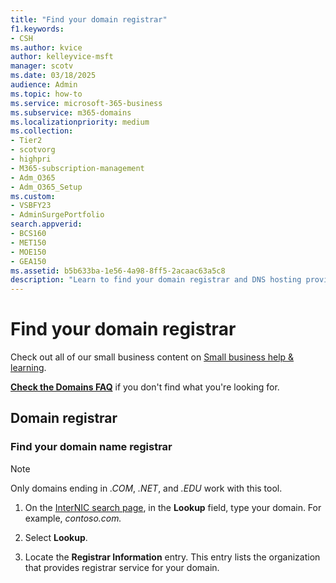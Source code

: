 ```yaml
---
title: "Find your domain registrar"
f1.keywords:
- CSH
ms.author: kvice
author: kelleyvice-msft
manager: scotv
ms.date: 03/18/2025
audience: Admin
ms.topic: how-to
ms.service: microsoft-365-business
ms.subservice: m365-domains
ms.localizationpriority: medium
ms.collection:
- Tier2
- scotvorg
- highpri
- M365-subscription-management
- Adm_O365
- Adm_O365_Setup
ms.custom: 
- VSBFY23
- AdminSurgePortfolio
search.appverid:
- BCS160
- MET150
- MOE150
- GEA150
ms.assetid: b5b633ba-1e56-4a98-8ff5-2acaac63a5c8
description: "Learn to find your domain registrar and DNS hosting provider using InterNIC search."
---
```


# Find your domain registrar

Check out all of our small business content on [Small business help & learning](https://go.microsoft.com/fwlink/?linkid=2224585).

 **[Check the Domains FAQ](../setup/domains-faq.yml)** if you don't find what you're looking for.

## Domain registrar

### Find your domain name registrar

> [!NOTE]
> Only domains ending in *.COM*, *.NET*, and *.EDU* work with this tool.

1. On the [InterNIC search page](https://go.microsoft.com/fwlink/p/?LinkId=402770), in the **Lookup** field, type your domain. For example, *contoso.com.*

2. Select **Lookup**.

3. Locate the **Registrar Information** entry. This entry lists the organization that provides registrar service for your domain.

<!-- THIS FUNCTIONALITY NO LONGER EXISTS

## DNS hosting provider

### Find your DNS hosting provider

> [!NOTE]
> Only domains ending in *.COM*, *.NET*, and *.EDU* work with this tool.

1. On the [InterNIC search page](https://go.microsoft.com/fwlink/p/?LinkId=402770), in the **Lookup** field, type your domain. For example, contoso.com.

2. Select **Lookup**.

3. In the Domain Information section, locate the first entry under **Nameservers**.

4. Copy the name server (NS) information that appears after the colon (:), and then paste it into the **Search** box at the top of the page. Select **Nameserver**, and then select **Submit**.

5. On the **Whois Search Results** page, locate the **Registrar** entry. This entry lists your DNS hosting provider, the DNS provider who owns the name server for your domain.

-->
